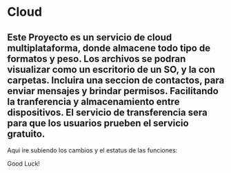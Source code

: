 # Cloud

Este Proyecto es un servicio de cloud multiplataforma, donde almacene todo tipo de formatos y peso.
Los archivos se podran visualizar como un escritorio de un SO, y la con carpetas.
Incluira una seccion de contactos, para enviar mensajes y brindar permisos. Facilitando la tranferencia y almacenamiento entre dispositivos.
El servicio de transferencia sera para que los usuarios prueben el servicio gratuito.
------------

Aqui ire subiendo los cambios y el estatus de las funciones:

Good Luck!
